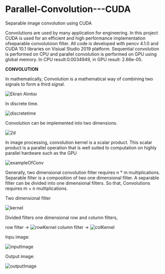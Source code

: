 # Parallel-Convolution---CUDA
 Separable image convolution using CUDA
 
 
Convolutions are used by many application for engineering. In this project CUDA is used for an efficient and high performance implementation ofseparable convolutoion filter. All code is developed with pencv 4.1.0 and CUDA 10.1 libraries on Visiual Studio 2019 platform. Sequential convolution is performed on CPU and parallel convolution is performed on GPU using global memory. In CPU result:0.0034949, in GPU result: 2.66e-05. 

**CONVOLUTION**

In mathematically, Convolution is a mathematical way of combining two signals to form a third signal.

![Ekran Alıntısı](https://user-images.githubusercontent.com/47758157/64062368-2383b580-cbee-11e9-958c-1615c1acfd30.PNG)

In discrete time.

![discretetime](https://user-images.githubusercontent.com/47758157/64062404-a9076580-cbee-11e9-8a26-6d92d181f730.PNG)


Convolution can be implemented into two dimensions.

![2d](https://user-images.githubusercontent.com/47758157/64062422-c4727080-cbee-11e9-8c83-211e1979beeb.PNG)


In image processing, convolution kernel is a scalar product. This scalar product is a parallel operation that is well suited to computation on highly parallel hardware such as the GPU 

![exampleOfConv](https://user-images.githubusercontent.com/47758157/64062436-dd7b2180-cbee-11e9-8c8c-6685a07cdc3b.PNG)


Generally, two dimensional convolution filter requires n * m multiplications. Separable filter is a composition of two one dimensional filter. A separable filter can be divided into one dimensional filters. So that, Convolutions requires m + n multiplications. 

Two dimensional filter

![kernel](https://user-images.githubusercontent.com/47758157/64062463-4793c680-cbef-11e9-9534-e9c294e1596a.PNG)

Divided filters one dimensional row and column filters,

row filter -> ![rowKernel](https://user-images.githubusercontent.com/47758157/64062465-4793c680-cbef-11e9-910f-69897fe34274.PNG)         column filter -> ![colKernel](https://user-images.githubusercontent.com/47758157/64062567-a0b02a00-cbf0-11e9-8509-0fc807cbbe5e.PNG)




Inpu image:

![inputImage](https://user-images.githubusercontent.com/47758157/64062468-482c5d00-cbef-11e9-824b-b9ce67775666.PNG)

Output image:

![outputImage](https://user-images.githubusercontent.com/47758157/64062464-4793c680-cbef-11e9-9494-87a6878270eb.PNG)

